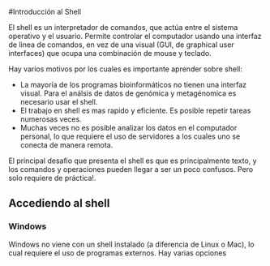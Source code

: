 #Introducción al Shell

El shell es un interpretador de comandos, que actúa entre el sistema operativo y el usuario. Permite controlar el computador usando una interfaz de linea de comandos, en vez de una visual (GUI, de graphical user interfaces) que ocupa una combinación de mouse y teclado.

Hay varios motivos por los cuales es importante aprender sobre shell:

- La mayoría de los programas bioinformáticos no tienen una interfaz visual. Para el análsis de datos de genómica y metagénomica es necesario usar el shell.
- El trabajo en shell es mas rapido y eficiente. Es posible repetir tareas numerosas veces.
- Muchas veces no es posible analizar los datos en el computador personal, lo que requiere el uso de servidores a los cuales uno se conecta de manera remota.

El principal desafio que presenta el shell es que es principalmente texto, y los comandos y operaciones pueden llegar a ser un poco confusos. Pero solo requiere de práctica!.

## Accediendo al shell

### Windows
Windows no viene con un shell instalado (a diferencia de Linux o Mac), lo cual requiere el uso de programas externos. Hay varias opciones




